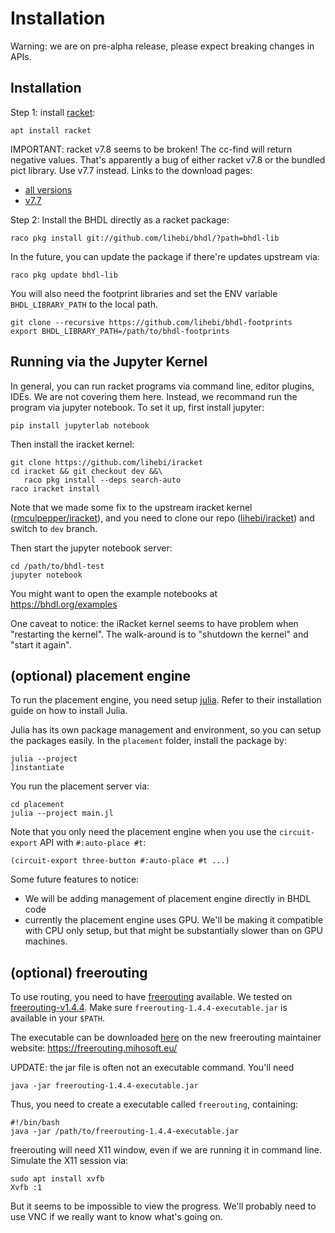 # Installation

Warning: we are on pre-alpha release, please expect breaking changes in APIs.

## Installation

Step 1: install [racket](https://racket-lang.org/):

```
apt install racket
```

IMPORTANT: racket v7.8 seems to be broken! The cc-find will return negative values. That's apparently a bug of either racket v7.8 or the bundled pict library. Use v7.7 instead. Links to the download pages:

- [all versions](https://download.racket-lang.org/all-versions.html)
- [v7.7](https://download.racket-lang.org/racket-v7.7.html)

Step 2: Install the BHDL directly as a racket package:

```
raco pkg install git://github.com/lihebi/bhdl/?path=bhdl-lib
```

In the future, you can update the package if there're updates upstream via:

```
raco pkg update bhdl-lib
```

You will also need the footprint libraries and set the ENV variable
`BHDL_LIBRARY_PATH` to the local path.

```
git clone --recursive https://github.com/lihebi/bhdl-footprints
export BHDL_LIBRARY_PATH=/path/to/bhdl-footprints
```

## Running via the Jupyter Kernel

In general, you can run racket programs via command line, editor plugins, IDEs. We are not covering them here. Instead, we recommand run the program via jupyter notebook. To set it up, first install jupyter:

```
pip install jupyterlab notebook
```

Then install the iracket kernel:

```
git clone https://github.com/lihebi/iracket
cd iracket && git checkout dev &&\
   raco pkg install --deps search-auto
raco iracket install
```

Note that we made some fix to the upstream iracket kernel ([rmculpepper/iracket](https://github.com/rmculpepper/iracket)), and you need to clone our repo ([lihebi/iracket](https://github.com/lihebi/iracket)) and switch to `dev` branch.

Then start the jupyter notebook server:

```
cd /path/to/bhdl-test
jupyter notebook
```

You might want to open the example notebooks at https://bhdl.org/examples

<!-- TODO rename fitboard to BHDL-Key -->

<!-- - [BHDL-Key](bhdl-test/fitboard.ipynb): an ergonomic keyboard
- [onebutton](bhdl-test/onebutton.ipynb): a pushbutton board: https://github.com/forrestbao/onebutton
- [Arduino Spreadboard](bhdl-test/spreadboard.ipynb): an multi-dock for different form-factor Arduinos -->

One caveat to notice: the iRacket kernel seems to have problem when "restarting the kernel". The walk-around is to "shutdown the kernel" and "start it again".

## (optional) placement engine

To run the placement engine, you need setup
[julia](https://julialang.org/). Refer to their installation guide on how to
install Julia.

Julia has its own package management and environment, so you can setup the
packages easily. In the `placement` folder, install the package by:

```
julia --project
]instantiate
```

You run the placement server via:

```
cd placement
julia --project main.jl
```

Note that you only need the placement engine when you use the `circuit-export` API with `#:auto-place #t`:

```racket
(circuit-export three-button #:auto-place #t ...)
```

Some future features to notice:

- We will be adding management of placement engine directly in BHDL code
- currently the placement engine uses GPU. We'll be making it compatible with CPU only setup, but that might be substantially slower than on GPU machines.

## (optional) freerouting

To use routing, you need to have
[freerouting](https://github.com/freerouting/freerouting) available. We tested
on
[freerouting-v1.4.4](https://github.com/freerouting/freerouting/releases/tag/v1.4.4). Make
sure `freerouting-1.4.4-executable.jar` is available in your `$PATH`.

The executable can be downloaded [here](https://bintray.com/miho/Freerouting/download_file?file_path=eu%2Fmihosoft%2Ffreerouting%2Ffreerouting%2F1.4.4%2Ffreerouting-1.4.4-executable.jar) on the new freerouting maintainer website: https://freerouting.mihosoft.eu/

UPDATE: the jar file is often not an executable command. You'll need

```
java -jar freerouting-1.4.4-executable.jar
```

Thus, you need to create a executable called `freerouting`, containing:

```
#!/bin/bash
java -jar /path/to/freerouting-1.4.4-executable.jar
```

freerouting will need X11 window, even if we are running it in command line. Simulate the X11 session via:

```
sudo apt install xvfb
Xvfb :1
```

But it seems to be impossible to view the progress. We'll probably need to use VNC if we really want to know what's going on.
